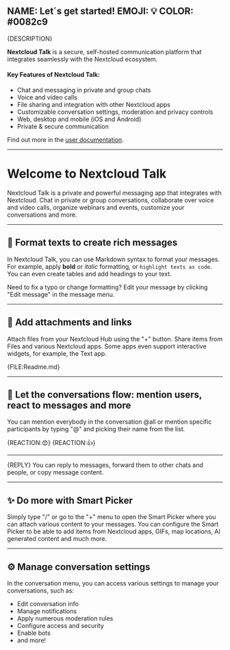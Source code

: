 NAME: Let´s get started!
EMOJI: 💡
COLOR: #0082c9
---
{DESCRIPTION}

**Nextcloud Talk** is a secure, self-hosted communication platform that integrates seamlessly with the Nextcloud ecosystem.

#### Key Features of Nextcloud Talk:

* Chat and messaging in private and group chats
* Voice and video calls
* File sharing and integration with other Nextcloud apps
* Customizable conversation settings, moderation and privacy controls
* Web, desktop and mobile (iOS and Android)
* Private & secure communication

Find out more in the [user documentation](https://docs.nextcloud.com/server/latest/user_manual/en/talk/index.html).

---

# Welcome to Nextcloud Talk

Nextcloud Talk is a private and powerful messaging app that integrates with Nextcloud. Chat in private or group conversations, collaborate over voice and video calls, organize webinars and events, customize your conversations and more.

---

## 🎨 Format texts to create rich messages

In Nextcloud Talk, you can use Markdown syntax to format your messages. For example, apply **bold** or *italic* formatting, or `highlight texts as code`. You can even create tables and add headings to your text.

Need to fix a typo or change formatting? Edit your message by clicking "Edit message" in the message menu.

---

## 🔗 Add attachments and links

Attach files from your Nextcloud Hub using the "+" button. Share items from Files and various Nextcloud apps. Some apps even support interactive widgets, for example, the Text app.

{FILE:Readme.md}

---

## 💭 Let the conversations flow: mention users, react to messages and more

You can mention everybody in the conversation @all or mention specific participants by typing "@" and picking their name from the list.

{REACTION:😍}
{REACTION:👍}

---

{REPLY}
You can reply to messages, forward them to other chats and people, or copy message content.

---

## ✨ Do more with Smart Picker

Simply type "/" or go to the "+" menu to open the Smart Picker where you can attach various content to your messages. You can configure the Smart Picker to be able to add items from Nextcloud apps, GIFs, map locations, AI generated content and much more.

---

## ⚙️ Manage conversation settings

In the conversation menu, you can access various settings to manage your conversations, such as:
* Edit conversation info
* Manage notifications
* Apply numerous moderation rules
* Configure access and security
* Enable bots
* and more!
